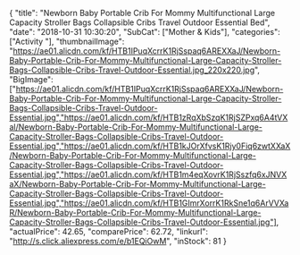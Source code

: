 {
	"title": "Newborn Baby Portable Crib For Mommy Multifunctional Large Capacity Stroller Bags Collapsible Cribs Travel Outdoor Essential Bed",
	"date": "2018-10-31 10:30:20",
	"SubCat": ["Mother & Kids"],
	"categories": ["Activity "],
	"thumbnailImage": "https://ae01.alicdn.com/kf/HTB1IPuqXcrrK1RjSspaq6AREXXaJ/Newborn-Baby-Portable-Crib-For-Mommy-Multifunctional-Large-Capacity-Stroller-Bags-Collapsible-Cribs-Travel-Outdoor-Essential.jpg_220x220.jpg",
	"BigImage": ["https://ae01.alicdn.com/kf/HTB1IPuqXcrrK1RjSspaq6AREXXaJ/Newborn-Baby-Portable-Crib-For-Mommy-Multifunctional-Large-Capacity-Stroller-Bags-Collapsible-Cribs-Travel-Outdoor-Essential.jpg","https://ae01.alicdn.com/kf/HTB1zRqXbSzqK1RjSZPxq6A4tVXal/Newborn-Baby-Portable-Crib-For-Mommy-Multifunctional-Large-Capacity-Stroller-Bags-Collapsible-Cribs-Travel-Outdoor-Essential.jpg","https://ae01.alicdn.com/kf/HTB1kJOrXfvsK1Rjy0Fiq6zwtXXaX/Newborn-Baby-Portable-Crib-For-Mommy-Multifunctional-Large-Capacity-Stroller-Bags-Collapsible-Cribs-Travel-Outdoor-Essential.jpg","https://ae01.alicdn.com/kf/HTB1m4eqXovrK1RjSszfq6xJNVXaX/Newborn-Baby-Portable-Crib-For-Mommy-Multifunctional-Large-Capacity-Stroller-Bags-Collapsible-Cribs-Travel-Outdoor-Essential.jpg","https://ae01.alicdn.com/kf/HTB1GImrXorrK1RkSne1q6ArVVXaR/Newborn-Baby-Portable-Crib-For-Mommy-Multifunctional-Large-Capacity-Stroller-Bags-Collapsible-Cribs-Travel-Outdoor-Essential.jpg"],
	"actualPrice": 42.65,
	"comparePrice": 62.72,
	"linkurl": "http://s.click.aliexpress.com/e/b1EQiOwM",
	"inStock": 81
}
